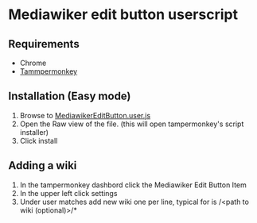# Mediawiker edit button userscript

## Requirements
* Chrome
* [Tammpermonkey](https://chrome.google.com/webstore/detail/tampermonkey/dhdgffkkebhmkfjojejmpbldmpobfkfo)

## Installation (Easy mode)
1. Browse to [MediawikerEditButton.user.js](https://github.com/tosher/Mediawiker/blob/master/handler/userscript/MediawikerEditButton.user.js)
2. Open the Raw view of the file. (this will open tampermonkey's script installer)
3. Click install


## Adding a wiki
1. In the tampermonkey dashbord click the Mediawiker Edit Button Item
2. In the upper left click settings
3. Under user matches add new wiki one per line, typical for is <wiki host url>/<path to wiki (optional)>/*
